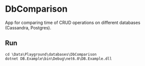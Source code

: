 # DbComparison
App for comparing time of CRUD operations on different databases (Cassandra, Postgres).

## Run
```
cd \Data\Playground\databases\DbComparison
dotnet DB.Example\bin\Debug\net6.0\DB.Example.dll
```